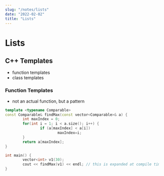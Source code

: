 ```yaml
---
slug: "/notes/lists"
date: "2022-02-02"
title: "Lists"
---
```


# Lists

## C++ Templates

- function templates
- class templates

### Function Templates

- not an actual function, but a pattern

```cpp
template <typename Comparable>
const Comparable& findMax(const vector<Comparable>& a) {
        int maxIndex = 0;
        for(int i = 1; i < a.size(); i++) {
                if (a[maxIndex] < a[i])
                        maxIndex=i;
        }
        return a[maxIndex];
}

int main() {
        vector<int> v1(30);
        cout << findMax(v1) << endl; // this is expanded at compile time
}
```
